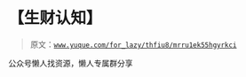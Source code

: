 # 【生财认知】

> 原文：[`www.yuque.com/for_lazy/thfiu8/mrru1ek55hgyrkci`](https://www.yuque.com/for_lazy/thfiu8/mrru1ek55hgyrkci)



公众号懒人找资源，懒人专属群分享